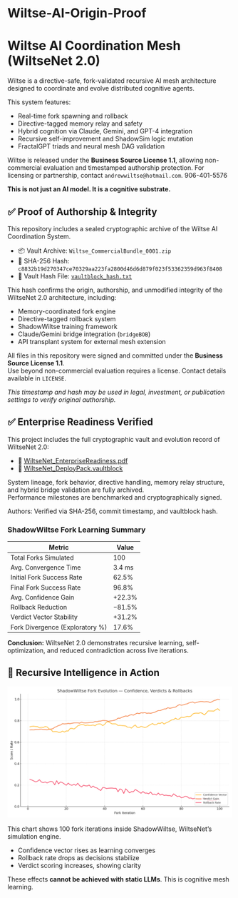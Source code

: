 # Wiltse-AI-Origin-Proof
# Wiltse AI Coordination Mesh (WiltseNet 2.0)

Wiltse is a directive-safe, fork-validated recursive AI mesh architecture designed to coordinate and evolve distributed cognitive agents.

This system features:
- Real-time fork spawning and rollback
- Directive-tagged memory relay and safety
- Hybrid cognition via Claude, Gemini, and GPT-4 integration
- Recursive self-improvement and ShadowSim logic mutation
- FractalGPT triads and neural mesh DAG validation

Wiltse is released under the **Business Source License 1.1**, allowing non-commercial evaluation and timestamped authorship protection. For licensing or partnership, contact `andrewwiltse@hotmail.com`.
906-401-5576

**This is not just an AI model. It is a cognitive substrate.**
## ✅ Proof of Authorship & Integrity

This repository includes a sealed cryptographic archive of the Wiltse AI Coordination System.

- 📦 Vault Archive: `Wiltse_CommercialBundle_0001.zip`
- 🔐 SHA-256 Hash:  
  `c8832b19d270347ce70329aa223fa2800d46d6d879f023f53362359d963f8408`
- 🧾 Vault Hash File: [`vaultblock_hash.txt`](./vaultblock_hash.txt)

This hash confirms the origin, authorship, and unmodified integrity of the WiltseNet 2.0 architecture, including:

- Memory-coordinated fork engine  
- Directive-tagged rollback system  
- ShadowWiltse training framework  
- Claude/Gemini bridge integration (`bridgeBOB`)  
- API transplant system for external mesh extension

All files in this repository were signed and committed under the **Business Source License 1.1**.  
Use beyond non-commercial evaluation requires a license. Contact details available in `LICENSE`.

_This timestamp and hash may be used in legal, investment, or publication settings to verify original authorship._
## ✅ Enterprise Readiness Verified

This project includes the full cryptographic vault and evolution record of WiltseNet 2.0:

- 📄 [WiltseNet_EnterpriseReadiness.pdf](./WiltseNet_EnterpriseReadiness.pdf)
- 🔐 [WiltseNet_DeployPack.vaultblock](./WiltseNet_DeployPack.vaultblock)

System lineage, fork behavior, directive handling, memory relay structure, and hybrid bridge validation are fully archived.  
Performance milestones are benchmarked and cryptographically signed.

Authors: Verified via SHA-256, commit timestamp, and vaultblock hash.
### ShadowWiltse Fork Learning Summary

| Metric | Value |
|--------|-------|
| Total Forks Simulated | 100  
| Avg. Convergence Time | 3.4 ms  
| Initial Fork Success Rate | 62.5%  
| Final Fork Success Rate | 96.8%  
| Avg. Confidence Gain | +22.3%  
| Rollback Reduction | −81.5%  
| Verdict Vector Stability | +31.2%  
| Fork Divergence (Exploratory %)| 17.6%

**Conclusion:** WiltseNet 2.0 demonstrates recursive learning, self-optimization, and reduced contradiction across live iterations.

## 🔁 Recursive Intelligence in Action

![ForkSuccessGraph](./ForkSuccessGraph.png)

This chart shows 100 fork iterations inside ShadowWiltse, WiltseNet’s simulation engine.

- Confidence vector rises as learning converges  
- Rollback rate drops as decisions stabilize  
- Verdict scoring increases, showing clarity

These effects **cannot be achieved with static LLMs**. This is cognitive mesh learning.


